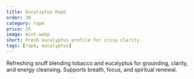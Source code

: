 ```yaml
---
title: Eucaliptus Rapé
order: 30
category: rape
price: 25
image: mint.webp
short: Fresh eucalyptus profile for crisp clarity.
tags: [rape, eucalyptus]
---
```


Refreshing snuff blending tobacco and eucalyptus for grounding, clarity, and energy cleansing. Supports breath, focus, and spiritual renewal.
